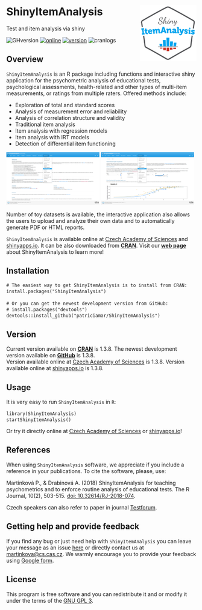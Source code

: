 # ShinyItemAnalysis <img src="inst/ShinyItemAnalysis/www/sia_logo.svg" align="right" width=150/> 
Test and item analysis via shiny

![GHversion](https://img.shields.io/github/release/patriciamar/ShinyItemAnalysis.svg)
[![online](https://img.shields.io/badge/online-1.3.8-yellow.svg)](https://shiny.cs.cas.cz/ShinyItemAnalysis/)
[![version](https://www.r-pkg.org/badges/version/ShinyItemAnalysis)](https://CRAN.R-project.org/package=ShinyItemAnalysis)
![cranlogs](https://cranlogs.r-pkg.org/badges/ShinyItemAnalysis)

## Overview
`ShinyItemAnalysis` is an R package including functions and interactive shiny application for the psychometric analysis of educational tests,
    psychological assessments, health-related and other types of multi-item measurements, or ratings from multiple raters. 
    Offered methods include:

 * Exploration of total and standard scores
 * Analysis of measurement error and reliability
 * Analysis of correlation structure and validity
 * Traditional item analysis
 * Item analysis with regression models
 * Item analysis with IRT models
 * Detection of differential item functioning

<p float="center">
    <img src=".readme_assets/scrSIAintro.png" width="49%" />
    <img src=".readme_assets/scrSIAdif.png" width="49%" />
</p>

Number of toy datasets is available, the interactive application also allows the users to upload and analyze their own data and to automatically generate PDF or HTML reports.

`ShinyItemAnalysis` is available online at [Czech Academy of Sciences](https://shiny.cs.cas.cz/ShinyItemAnalysis/) and [shinyapps.io](https://cemp.shinyapps.io/ShinyItemAnalysis/). It can be also downloaded from [**CRAN**](https://CRAN.R-project.org/package=ShinyItemAnalysis). Visit our [**web page**](http://www.shinyitemanalysis.org/) about ShinyItemAnalysis to learn more!

## Installation
```
# The easiest way to get ShinyItemAnalysis is to install from CRAN:
install.packages("ShinyItemAnalysis")

# Or you can get the newest development version from GitHub:
# install.packages("devtools")
devtools::install_github("patriciamar/ShinyItemAnalysis")
```
## Version
Current version available on [**CRAN**](https://CRAN.R-project.org/package=ShinyItemAnalysis) is 1.3.8. 
The newest development version available on [**GitHub**](https://github.com/patriciamar/ShinyItemAnalysis) is 1.3.8.<br> 
Version available online at [Czech Academy of Sciences](https://shiny.cs.cas.cz/ShinyItemAnalysis/) is 1.3.8. 
Version available online at [shinyapps.io](https://cemp.shinyapps.io/ShinyItemAnalysis/) is 1.3.8. <br> 

## Usage
It is very easy to run `ShinyItemAnalysis` in `R`:
```
library(ShinyItemAnalysis)
startShinyItemAnalysis()
```
Or try it directly online at [Czech Academy of Sciences](https://shiny.cs.cas.cz/ShinyItemAnalysis/) or [shinyapps.io](https://cemp.shinyapps.io/ShinyItemAnalysis/)!

## References
When using `ShinyItemAnalysis` software, we appreciate if you include a reference in your publications. To cite the software, please, use: 

  Martinková P., & Drabinová A. (2018) ShinyItemAnalysis for teaching psychometrics and to enforce routine analysis of educational tests. The R Journal, 10(2), 503-515.
[doi: 10.32614/RJ-2018-074](https://doi.org/10.32614/RJ-2018-074). 

Czech speakers can also refer to paper in journal [Testforum](https://doi.org/10.5817/TF2017-9-129).

## Getting help and provide feedback
If you find any bug or just need help with `ShinyItemAnalysis` you can leave your message as an issue [here](https://github.com/patriciamar/ShinyItemAnalysis/issues) or directly contact us at martinkova@cs.cas.cz. We warmly encourage you to provide your feedback using [Google form](https://docs.google.com/forms/d/e/1FAIpQLSdbk2mkDacMlhGQmkFPa4A-Z4KcFMMG1IXugM8eSTzN7m4xnA/viewform).

## License
This program is free software and you can redistribute it and or modify it under the terms of the [GNU GPL 3](https://www.gnu.org/licenses/gpl-3.0.en.html).

